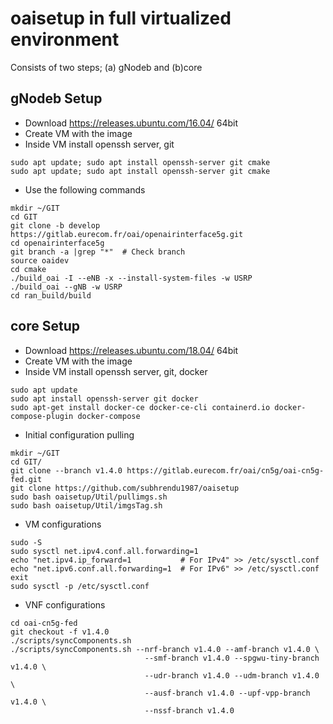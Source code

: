 # oaisetup in full virtualized environment
Consists of two steps; (a) gNodeb and (b)core

## gNodeb Setup
* Download https://releases.ubuntu.com/16.04/  64bit
* Create VM with the image
* Inside VM install openssh server, git
```
sudo apt update; sudo apt install openssh-server git cmake
sudo apt update; sudo apt install openssh-server git cmake
```
* Use the following commands
```
mkdir ~/GIT
cd GIT
git clone -b develop https://gitlab.eurecom.fr/oai/openairinterface5g.git
cd openairinterface5g
git branch -a |grep "*"  # Check branch
source oaidev
cd cmake
./build_oai -I --eNB -x --install-system-files -w USRP
./build_oai --gNB -w USRP
cd ran_build/build
```

## core Setup
* Download https://releases.ubuntu.com/18.04/  64bit
* Create VM with the image
* Inside VM install openssh server, git, docker
```
sudo apt update
sudo apt install openssh-server git docker
sudo apt-get install docker-ce docker-ce-cli containerd.io docker-compose-plugin docker-compose
```
* Initial configuration pulling
```
mkdir ~/GIT
cd GIT/
git clone --branch v1.4.0 https://gitlab.eurecom.fr/oai/cn5g/oai-cn5g-fed.git
git clone https://github.com/subhrendu1987/oaisetup
sudo bash oaisetup/Util/pullimgs.sh
sudo bash oaisetup/Util/imgsTag.sh
```
* VM configurations
```
sudo -S
sudo sysctl net.ipv4.conf.all.forwarding=1
echo "net.ipv4.ip_forward=1           # For IPv4" >> /etc/sysctl.conf
echo "net.ipv6.conf.all.forwarding=1  # For IPv6" >> /etc/sysctl.conf
exit
sudo sysctl -p /etc/sysctl.conf
```
* VNF configurations
```
cd oai-cn5g-fed
git checkout -f v1.4.0
./scripts/syncComponents.sh
./scripts/syncComponents.sh --nrf-branch v1.4.0 --amf-branch v1.4.0 \
                              --smf-branch v1.4.0 --spgwu-tiny-branch v1.4.0 \
                              --udr-branch v1.4.0 --udm-branch v1.4.0 \
                              --ausf-branch v1.4.0 --upf-vpp-branch v1.4.0 \
                              --nssf-branch v1.4.0

```
